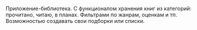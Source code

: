Приложение-библиотека.
С функционалом хранения книг из категорий: прочитано, читаю, в планах. Фильтрами по жанрам, оценкам и тп. Возможностью создавать свои подборки или списки.
